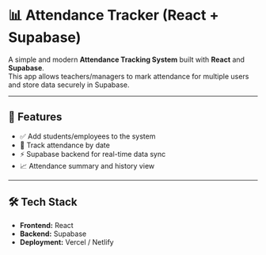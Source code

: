 # 📊 Attendance Tracker (React + Supabase)

A simple and modern **Attendance Tracking System** built with **React** and **Supabase**.  
This app allows teachers/managers to mark attendance for multiple users and store data securely in Supabase.

---

## 🚀 Features

- ✅ Add students/employees to the system  
- 📅 Track attendance by date  
- ⚡ Supabase backend for real-time data sync  
- 📈 Attendance summary and history view

---

## 🛠️ Tech Stack

- **Frontend:** React
- **Backend:** Supabase 
- **Deployment:** Vercel / Netlify  
